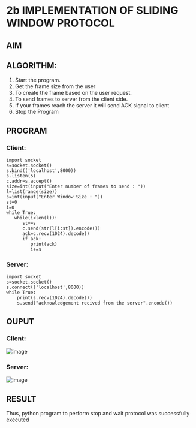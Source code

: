 # 2b IMPLEMENTATION OF SLIDING WINDOW PROTOCOL
## AIM
## ALGORITHM:
1. Start the program.
2. Get the frame size from the user
3. To create the frame based on the user request.
4. To send frames to server from the client side.
5. If your frames reach the server it will send ACK signal to client
6. Stop the Program
## PROGRAM
### Client:
```
import socket
s=socket.socket()
s.bind(('localhost',8000))
s.listen(5)
c,addr=s.accept()
size=int(input("Enter number of frames to send : "))
l=list(range(size))
s=int(input("Enter Window Size : "))
st=0
i=0
while True:
   while(i<len(l)):
      st+=s
      c.send(str(l[i:st]).encode())
      ack=c.recv(1024).decode()
      if ack:
         print(ack)
         i+=s
```
### Server:
```
import socket
s=socket.socket()
s.connect(('localhost',8000))
while True:
    print(s.recv(1024).decode())
    s.send("acknowledgement recived from the server".encode())
```
## OUPUT
### Client:
![image](https://github.com/Gokkul-M/2b_SLIDING_WINDOW_PROTOCOL/assets/144870543/1bc463ef-c865-407e-aec0-ce57c61a6f32)
### Server:
![image](https://github.com/Gokkul-M/2b_SLIDING_WINDOW_PROTOCOL/assets/144870543/60872463-97b7-494a-842d-2af5b22f3b6d)
## RESULT
Thus, python program to perform stop and wait protocol was successfully executed
